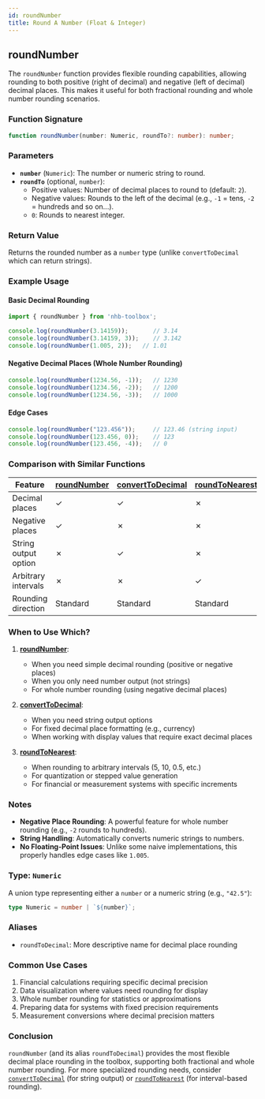 ```yaml
---
id: roundNumber
title: Round A Number (Float & Integer)
---
```


## roundNumber

The `roundNumber` function provides flexible rounding capabilities, allowing rounding to both positive (right of decimal) and negative (left of decimal) decimal places. This makes it useful for both fractional rounding and whole number rounding scenarios.

### Function Signature  

```typescript
function roundNumber(number: Numeric, roundTo?: number): number;
```

### Parameters  

- **`number`** (`Numeric`): The number or numeric string to round.  
- **`roundTo`** (optional, `number`):
  - Positive values: Number of decimal places to round to (default: `2`).
  - Negative values: Rounds to the left of the decimal (e.g., `-1` = tens, `-2` = hundreds and so on...).
  - `0`: Rounds to nearest integer.

### Return Value  

Returns the rounded number as a `number` type (unlike `convertToDecimal` which can return strings).

### Example Usage  

#### Basic Decimal Rounding  

```typescript
import { roundNumber } from 'nhb-toolbox';

console.log(roundNumber(3.14159));       // 3.14
console.log(roundNumber(3.14159, 3));    // 3.142
console.log(roundNumber(1.005, 2));   // 1.01
```

#### Negative Decimal Places (Whole Number Rounding)  

```typescript
console.log(roundNumber(1234.56, -1));   // 1230
console.log(roundNumber(1234.56, -2));   // 1200
console.log(roundNumber(1234.56, -3));   // 1000
```

#### Edge Cases  

```typescript
console.log(roundNumber("123.456"));     // 123.46 (string input)
console.log(roundNumber(123.456, 0));    // 123
console.log(roundNumber(123.456, -4));   // 0
```

### Comparison with Similar Functions  

| Feature              | [roundNumber](#common-use-cases) | [convertToDecimal](convertToDecimal) | [roundToNearest](roundToNearest) |
| -------------------- | -------------------------------- | ------------------------------------ | -------------------------------- |
| Decimal places       | ✓                               | ✓                                   | ✗                               |
| Negative places      | ✓                               | ✗                                   | ✗                               |
| String output option | ✗                               | ✓                                   | ✗                               |
| Arbitrary intervals  | ✗                               | ✗                                   | ✓                               |
| Rounding direction   | Standard                         | Standard                             | Standard                         |

### When to Use Which?

1. **[roundNumber](#common-use-cases)**:
   - When you need simple decimal rounding (positive or negative places)
   - When you only need number output (not strings)
   - For whole number rounding (using negative decimal places)

2. **[convertToDecimal](convertToDecimal)**:
   - When you need string output options
   - For fixed decimal place formatting (e.g., currency)
   - When working with display values that require exact decimal places

3. **[roundToNearest](roundToNearest)**:
   - When rounding to arbitrary intervals (5, 10, 0.5, etc.)
   - For quantization or stepped value generation
   - For financial or measurement systems with specific increments

### Notes  

- **Negative Place Rounding**: A powerful feature for whole number rounding (e.g., `-2` rounds to hundreds).
- **String Handling**: Automatically converts numeric strings to numbers.
- **No Floating-Point Issues**: Unlike some naive implementations, this properly handles edge cases like `1.005`.

### Type: `Numeric`  

A union type representing either a `number` or a numeric string (e.g., `"42.5"`):  

```typescript
type Numeric = number | `${number}`;
```

### Aliases  

- `roundToDecimal`: More descriptive name for decimal place rounding

### Common Use Cases  

1. Financial calculations requiring specific decimal precision
2. Data visualization where values need rounding for display
3. Whole number rounding for statistics or approximations
4. Preparing data for systems with fixed precision requirements
5. Measurement conversions where decimal precision matters

### Conclusion  

`roundNumber` (and its alias `roundToDecimal`) provides the most flexible decimal place rounding in the toolbox, supporting both fractional and whole number rounding. For more specialized rounding needs, consider [`convertToDecimal`](convertToDecimal) (for string output) or [`roundToNearest`](roundToNearest) (for interval-based rounding).
